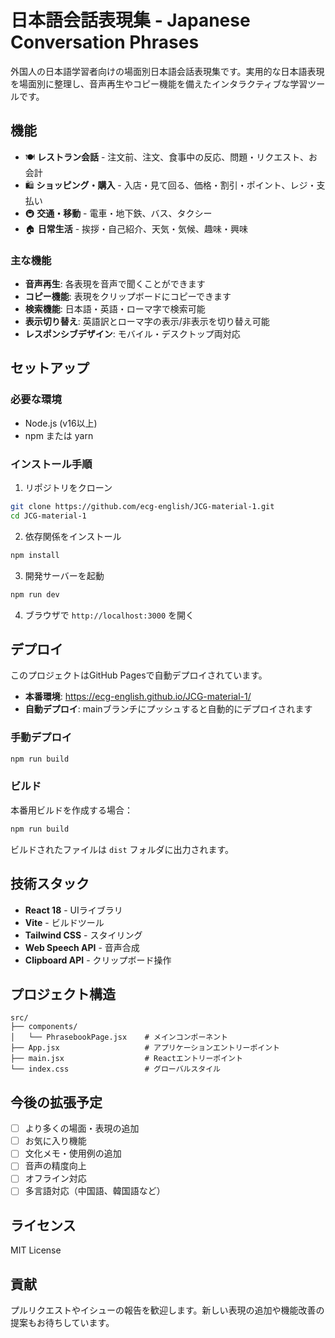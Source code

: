# 日本語会話表現集 - Japanese Conversation Phrases

外国人の日本語学習者向けの場面別日本語会話表現集です。実用的な日本語表現を場面別に整理し、音声再生やコピー機能を備えたインタラクティブな学習ツールです。

## 機能

- 🍽️ **レストラン会話** - 注文前、注文、食事中の反応、問題・リクエスト、お会計
- 🛍️ **ショッピング・購入** - 入店・見て回る、価格・割引・ポイント、レジ・支払い
- 🚇 **交通・移動** - 電車・地下鉄、バス、タクシー
- 🏠 **日常生活** - 挨拶・自己紹介、天気・気候、趣味・興味

### 主な機能

- **音声再生**: 各表現を音声で聞くことができます
- **コピー機能**: 表現をクリップボードにコピーできます
- **検索機能**: 日本語・英語・ローマ字で検索可能
- **表示切り替え**: 英語訳とローマ字の表示/非表示を切り替え可能
- **レスポンシブデザイン**: モバイル・デスクトップ両対応

## セットアップ

### 必要な環境

- Node.js (v16以上)
- npm または yarn

### インストール手順

1. リポジトリをクローン
```bash
git clone https://github.com/ecg-english/JCG-material-1.git
cd JCG-material-1
```

2. 依存関係をインストール
```bash
npm install
```

3. 開発サーバーを起動
```bash
npm run dev
```

4. ブラウザで `http://localhost:3000` を開く

## デプロイ

このプロジェクトはGitHub Pagesで自動デプロイされています。

- **本番環境**: https://ecg-english.github.io/JCG-material-1/
- **自動デプロイ**: mainブランチにプッシュすると自動的にデプロイされます

### 手動デプロイ

```bash
npm run build
```

### ビルド

本番用ビルドを作成する場合：

```bash
npm run build
```

ビルドされたファイルは `dist` フォルダに出力されます。

## 技術スタック

- **React 18** - UIライブラリ
- **Vite** - ビルドツール
- **Tailwind CSS** - スタイリング
- **Web Speech API** - 音声合成
- **Clipboard API** - クリップボード操作

## プロジェクト構造

```
src/
├── components/
│   └── PhrasebookPage.jsx    # メインコンポーネント
├── App.jsx                   # アプリケーションエントリーポイント
├── main.jsx                  # Reactエントリーポイント
└── index.css                 # グローバルスタイル
```

## 今後の拡張予定

- [ ] より多くの場面・表現の追加
- [ ] お気に入り機能
- [ ] 文化メモ・使用例の追加
- [ ] 音声の精度向上
- [ ] オフライン対応
- [ ] 多言語対応（中国語、韓国語など）

## ライセンス

MIT License

## 貢献

プルリクエストやイシューの報告を歓迎します。新しい表現の追加や機能改善の提案もお待ちしています。 
